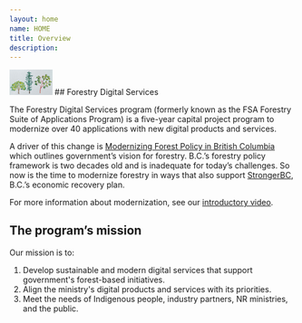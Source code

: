 ```yaml
---
layout: home
name: HOME
title: Overview
description:        
---
```



<img src="assets/images/slide1.png" alt="FDS" width="15%" height="15%">
## Forestry Digital Services

The Forestry Digital Services program (formerly known as the FSA Forestry Suite of Applications Program) is a five-year capital project program to modernize over 40 applications with new digital products and services. 

A driver of this change is [Modernizing Forest Policy in British Columbia](https://www2.gov.bc.ca/gov/content/industry/forestry/competitive-forest-industry) which outlines government’s vision for forestry. B.C.’s forestry policy framework is two decades old and is inadequate for today’s challenges. So now is the time to modernize forestry in ways that also support [StrongerBC](https://strongerbc.gov.bc.ca/), B.C.’s economic recovery plan. 

For more information about modernization, see our [introductory video](https://www.youtube.com/watch?v=l7OSu6n_9EE). 

## The program’s mission 

Our mission is to: 
1. Develop sustainable and modern digital services that support government's forest-based initiatives. 
2. Align the ministry's digital products and services with its priorities. 
3. Meet the needs of Indigenous people, industry partners, NR ministries, and the public. 
